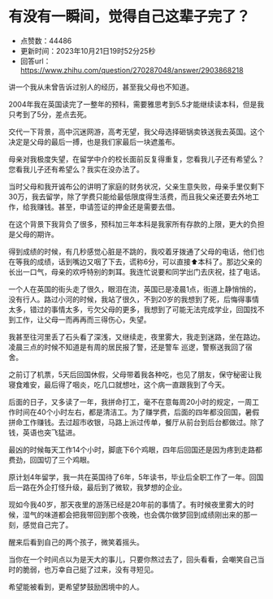 # 有没有一瞬间，觉得自己这辈子完了？
- 点赞数：44486
- 更新时间：2023年10月21日19时52分25秒
- 回答url：https://www.zhihu.com/question/270287048/answer/2903868218
<body>
 <p data-pid="_abzP7_R">讲一个我从未曾告诉过别人的经历，甚至我父母也不知道。</p>
 <p data-pid="WEwWbJAi">2004年我在英国读完了一整年的预科，需要雅思考到5.5才能继续读本科，但是我只考到了5分，差点去死。</p>
 <p data-pid="nHSM_QRp">交代一下背景，高中沉迷网游，高考无望，我父母选择砸锅卖铁送我去英国。这个决定是父母的最后一搏，也是我们家最后一块遮羞布。</p>
 <p data-pid="-KeeNm1x">母亲对我极度失望，在留学中介的校长面前反复得重复，您看我儿子还有希望么？您看我儿子还有希望么？我实在没办法了。</p>
 <p data-pid="mltqWff7">当时父母和我开诚布公的讲明了家庭的财务状况，父亲生意失败，母亲手里仅剩下30万，我去留学，除了学费只能给最低限度得生活费，而且我父亲还要去外地工作，给我赚钱。甚至，申请签证的押金还是需要去借。</p>
 <p data-pid="WoB-k1ak">在这个背景下我背负了很多，预科加三年本科是我家所有存款的上限，更大的负担是父母的期许。</p>
 <p data-pid="fKPcrmVg">得到成绩的时候，有几秒感觉心脏是不跳的，我咬着牙拨通了父母的电话，他们也在等我的成绩，话到嘴边又咽了下去，谎称6分，可以直接⬆️本科了。那边父亲的长出一口气，母亲的欢呼特别的刺耳。我连忙说要和同学出门去庆祝，挂了电话。</p>
 <p data-pid="FgPtB_4_">一个人在英国的街头走了很久，眼泪在流，英国已是凌晨1点，街道上静悄悄的，没有行人。路过小河的时候，我站了很久，不到20岁的我想到了死，后悔得事情太多，错过的事情太多，亏欠父母的更多，我想到了可能无法完成学业，回国找不到工作，让父母一而再再而三得伤心，失望。</p>
 <p data-pid="3EFCi3_s">我甚至往河里丢了石头看了深浅，又继续走，夜里雾大，我走到迷路，坐在路边。凌晨三点的时候不知道是有周的居民报了警，还是警车 ️巡逻，警察送我回了宿舍。</p>
 <p data-pid="cKDHIOvO">之前订了机票，5天后回国休假，父母带着我各种吃，也见了朋友，保守秘密让我寝食难安，最后得了咽炎，吃几口就想吐，这个病一直跟我到了今天。</p>
 <p data-pid="C0iZ1gsf">后面的日子，又多读了一年，我拼命打工，毫不在意每周20小时的规定，一周工作时间在40个小时左右，都是清洁工。为了赚学费，后面的四年都没回国，暑假拼命工作赚钱。去过超市收银，马路上派过传单，餐厅从前台到后台都做过。除了钱，英语也突飞猛进。</p>
 <p data-pid="ApoHRdxh">最凶的时候每天工作14个小时，脚底下6个鸡眼，四年后回国还是因为疼到走路都费劲，回国切了三个鸡眼。</p>
 <p data-pid="objVrE5m">原计划4年留学，我一共在英国待了6年，5年读书，毕业后全职工作了一年。回国后一路在外企打怪升级，最后到了微软，我梦想的企业。</p>
 <p data-pid="FWor22mY">现如今我40岁，那天夜里的游荡已经是20年前的事情了。有时候夜里雾大的时候，湿气的味道都会把我带回到那个夜晚，也会偶尔做梦回到成绩刚出来的那一刻，感觉自己完了。</p>
 <p data-pid="tX22Ad3P">醒来后看到自己的两个孩子，微笑着摇头。</p>
 <p data-pid="A58uWnUI">当你在一个时间点以为是天大的事儿，只要你熬过去了，回头看看，会嘲笑自己当时的脆弱，也万幸自己挺了过来，没有寻短见。</p>
 <p data-pid="R8qN5eEf">希望能被看到，更希望梦鼓励困境中的人。</p>
</body>